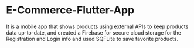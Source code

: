 # E-Commerce-Flutter-App
It is a mobile app that shows products using external APIs to keep products data up-to-date, and created a Firebase for secure cloud storage for the Registration and Login info and used SQFLite to save favorite products.
